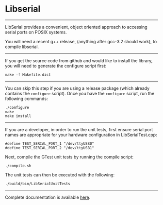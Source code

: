 # Libserial

----
LibSerial provides a convenient, object oriented approach to accessing serial ports on POSIX systems.

You will need a recent g++ release, (anything after gcc-3.2 should work), to compile libserial.

----
If you get the source code from github and would like to install the library, you will need to generate the configure script first:

```
make -f Makefile.dist
```

----
You can skip this step if you are using a release package (which already contains the `configure` script). Once you have the `configure` script, run the following commands:

```
./configure 
make
make install
```

----
If you are a developer, in order to run the unit tests, first ensure serial port names are appropriate for your hardware configuration in LibSerialTest.cpp:

```
#define TEST_SERIAL_PORT_1 "/dev/ttyUSB0"
#define TEST_SERIAL_PORT_2 "/dev/ttyUSB1"
```

Next, compile the GTest unit tests by running the compile script:

```
./compile.sh
```

The unit tests can then be executed with the following:

```
./build/bin/LibSerialUnitTests
```

----
Complete documentation is available [here](http://libserial.readthedocs.io/en/latest/index.html).
